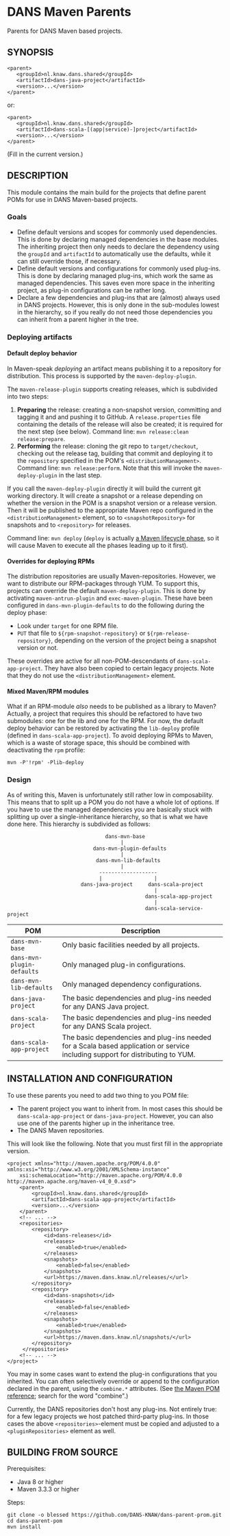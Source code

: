 DANS Maven Parents
==================
Parents for DANS Maven based projects.


SYNOPSIS
--------

    <parent>
       <groupId>nl.knaw.dans.shared</groupId>
       <artifactId>dans-java-project</artifactId>
       <version>...</version>
    </parent>

or:

    <parent>
       <groupId>nl.knaw.dans.shared</groupId>
       <artifactId>dans-scala-[(app|service)-]project</artifactId>
       <version>...</version>
    </parent>

(Fill in the current version.)

DESCRIPTION
-----------
This module contains the main build for the projects that define parent POMs for use in DANS
Maven-based projects.

### Goals
* Define default versions and scopes for commonly used dependencies. This is done by declaring
  managed dependencies in the base modules. The inheriting project then only needs to declare the
  dependency using the `groupId` and `artifactId` to automatically use the defaults, while it can
  still override those, if necessary.
* Define default versions and configurations for commonly used plug-ins. This is done by declaring
  managed plug-ins, which work the same as managed dependencies. This saves even more space in the inheriting
  project, as plug-in configurations can be rather long.
* Declare a few dependencies and plug-ins that are (almost) always used in DANS projects. However, this
  is only done in the sub-modules lowest in the hierarchy, so if you really do not need those dependencies
  you can inherit from a parent higher in the tree.

### Deploying artifacts

#### Default deploy behavior
In Maven-speak *deploying* an artifact means publishing it to a repository for distribution. This process is supported
by the `maven-deploy-plugin`. 

The `maven-release-plugin` supports creating releases, which is subdivided into two steps:

1. **Preparing** the release: creating a non-snapshot version, committing and tagging it and and pushing it to GitHub. A `release.properties` file
   containing the details of the release will also be created; it is required for the next step (see below). 
   Command line: `mvn release:clean release:prepare`.
2. **Performing** the release: cloning the git repo to `target/checkout`, checking out the release tag, building 
   that commit and deploying it to the `repository` specified in the POM's `<distributionManagement>`. 
   Command line: `mvn release:perform`. Note that this will invoke the `maven-deploy-plugin` in the last step.
   
If you call the `maven-deploy-plugin` directly it will build the current git working directory. It will create a snapshot or a release
depending on whether the version in the POM is a snapshot version or a release version. Then it will be published to
the appropriate Maven repo configured in the `<distributionManagement>`  element, so to `<snapshotRepository>` for snapshots
and to `<repository>` for releases.

Command line: `mvn deploy` (`deploy` is actually [a Maven lifecycle phase](https://maven.apache.org/guides/introduction/introduction-to-the-lifecycle.html), so it
will cause Maven to execute all the phases leading up to it first).   
 
#### Overrides for deploying RPMs
The distribution repositories are usually Maven-repositories. However, we want to distribute our RPM-packages through 
YUM. To support this, projects can override the default `maven-deploy-plugin`. This is done by activating `maven-antrun-plugin`
and `exec-maven-plugin`. These have been configured in `dans-mvn-plugin-defaults` to do the following during the deploy 
phase:

* Look under `target` for one RPM file.
* `PUT` that file to `${rpm-snapshot-repository}` or `${rpm-release-repository}`, depending on the version of the project
   being a snapshot version or not.
   
These overrides are active for all non-POM-descendants of `dans-scala-app-project`. They have also been copied to certain
legacy projects. Note that they do not use the `<distributionManagement>` element.

#### Mixed Maven/RPM modules
What if an RPM-module *also* needs to be published as a library to Maven? Actually, a project that requires this should be
refactored to have two submodules: one for the lib and one for the RPM. For now, the default deploy behavior can be restored
by activating the `lib-deploy` profile (defined in `dans-scala-app-project`). To avoid deploying RPMs to Maven, which is a
waste of storage space, this should be combined with deactivating the `rpm` profile:

`mvn -P'!rpm' -Plib-deploy`

### Design
As of writing this, Maven is unfortunately still rather low in composability. This means that to split up a
POM you do not have a whole lot of options. If you have to use the managed dependencies you are basically stuck with
splitting up over a single-inheritance hierarchy, so that is what we have done here. This hierarchy is subdivided
as follows:

                                    dans-mvn-base
                                         |
                                dans-mvn-plugin-defaults
                                         |
                                 dans-mvn-lib-defaults
                                         |
                                  -------------------
                                  |                 |
                            dans-java-project     dans-scala-project
                                                    |
                                                 dans-scala-app-project
                                                    |
                                                 dans-scala-service-project


POM                          | Description
-----------------------------|-------------------------------------------------------------
`dans-mvn-base`              | Only basic facilities needed by all projects.
`dans-mvn-plugin-defaults`   | Only managed plug-in configurations.
`dans-mvn-lib-defaults`      | Only managed dependency configurations.
`dans-java-project`          | The basic dependencies and plug-ins needed for any DANS Java project.
`dans-scala-project`         | The basic dependencies and plug-ins needed for any DANS Scala project.
`dans-scala-app-project`     | The basic dependencies and plug-ins needed for a Scala based application or service including support for distributing to YUM.

INSTALLATION AND CONFIGURATION
------------------------------
To use these parents you need to add two thing to you POM file:

* The parent project you want to inherit from. In most cases this should be `dans-scala-app-project` or `dans-java-project`. However, you can also use one of the parents
  higher up in the inheritance tree.
* The DANS Maven repositories.

This will look like the following. Note that you must first fill in the appropriate version.

    <project xmlns="http://maven.apache.org/POM/4.0.0" xmlns:xsi="http://www.w3.org/2001/XMLSchema-instance"
        xsi:schemaLocation="http://maven.apache.org/POM/4.0.0 http://maven.apache.org/maven-v4_0_0.xsd">
        <parent>
            <groupId>nl.knaw.dans.shared</groupId>
            <artifactId>dans-scala-app-project</artifactId>
            <version>...</version>
        </parent>
        <!-- ... -->
        <repositories>
            <repository>
                <id>dans-releases</id>
                <releases>
                    <enabled>true</enabled>
                </releases>
                <snapshots>
                    <enabled>false</enabled>
                </snapshots>
                <url>https://maven.dans.knaw.nl/releases/</url>
            </repository>
            <repository>
                <id>dans-snapshots</id>
                <releases>
                    <enabled>false</enabled>
                </releases>
                <snapshots>
                    <enabled>true</enabled>
                </snapshots>
                <url>https://maven.dans.knaw.nl/snapshots/</url>
            </repository>
         </repositories>
        <!-- ... -->
    </project>

You may in some cases want to extend the plug-in configurations that you inherited. You can often selectively override or append to the configuration
declared in the parent, using the `combine.*` attributes. (See [the Maven POM reference](https://maven.apache.org/pom.html); search for the word "combine".)

Currently, the DANS repositories don't host any plug-ins. Not entirely true: for a few legacy projects we host patched third-party plug-ins. In those
cases the above `<repositories>`-element must be copied and adjusted to a `<pluginRepositories>` element as well.

BUILDING FROM SOURCE
--------------------
Prerequisites:

* Java 8 or higher
* Maven 3.3.3 or higher

Steps:

    git clone -o blessed https://github.com/DANS-KNAW/dans-parent-prom.git
    cd dans-parent-pom
    mvn install
